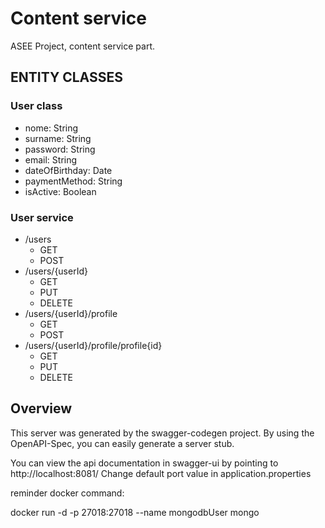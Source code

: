 # Content service
ASEE Project, content service part.

## ENTITY CLASSES
### User class
- nome: String
- surname: String
- password: String
- email: String
- dateOfBirthday: Date
- paymentMethod: String
- isActive: Boolean

### User service
- /users
    - GET
    - POST
- /users/{userId}
    - GET
    - PUT
    - DELETE
- /users/{userId}/profile
    - GET
    - POST
- /users/{userId}/profile/profile{id}
  - GET
  - PUT
  - DELETE


## Overview
This server was generated by the swagger-codegen project.
By using the OpenAPI-Spec, you can easily generate a server stub.

You can view the api documentation in swagger-ui by pointing to
http://localhost:8081/ Change default port value in application.properties

reminder docker command:

docker run -d -p 27018:27018 --name mongodbUser mongo